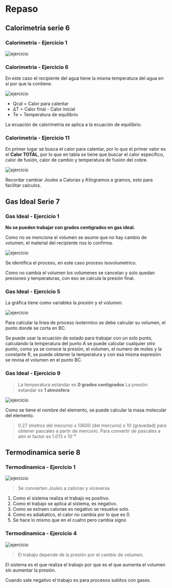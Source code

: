 # Repaso

## Calorimetria serie 6

### Calorimetria - Ejercicio 1

![ejercicio](./img/2022-01-17-08-55.png)

### Calorimetria - Ejercicio 6

En este caso el recipiente del agua tiene la misma temperatura
 del agua en si por que la contiene.

![ejercicio](./img/2022-01-17-08-59.png)

- Qcal = Calor para calentar
- ΔT = Calor final - Calor inicial
- Te = Temperatura de equilibrio

La ecuación de calorimetria se aplica a la ecuación de equilibrio.

### Calorimetria - Ejercicio 11

En primer lugar se busca el calor para calentar, por lo que el
 primer valor es el **Calor TOTAL**, por lo que en tabla se tiene
 que buscar el calor especifico, calor de fusión, calor de cambio
 y temperatura de fusión del cobre.

![ejercicio](./img/2022-01-17-09-09.png)

Recordar cambiar Joules a Calorias y Kilogramos a gramos, esto para
 facilitar calculos.

## Gas Ideal Serie 7

### Gas Ideal - Ejercicio 1

**No se pueden trabajar con grados centigrados en gas ideal.**

Como no se menciona el volumen se asume que no hay cambio de
 volumen, el material del recipiente nos lo confirma.

![ejercicio](./img/2022-01-17-09-18.png)

Se identifica el proceso, en este caso proceso isovolumetrico.

Como no cambia el volumen los volumenes se cancelan y solo quedan
 presiones y temperaturas, con eso se calcula la presión final.

### Gas Ideal - Ejercicio 5

La gráfica tiene como variables la *presión* y el *volumen*.

![ejercicio](./img/2022-01-17-09-30.png)

Para calcular la linea de proceso isotermico se debe calcular
 su volumen, el punto donde se corta en BC.

Se puede usar la ecuación de estado para trabajar con un solo punto,
 calculando la temperatura del punto A se puede calcular cualquier
 otro punto, como ya se conoce la presión, el volumen, el numero
 de moles y la constante R, se puede obtener la temperatura y con
 esa misma expresión se revisa el volumen en el punto BC.

### Gas Ideal - Ejercicio 9

> La temperatura estandar es **0 grados centigrados**
> La presión estandar es **1 atmosfera**

![ejercicio](./img/2022-01-17-09-42.png)

Como se tiene el nombre del elemento, se puede calcular la masa
 molecular del elemento.

> 0.27 (metros del mecurio) x 13600 (del mercurio) x 10 (gravedad)
> para obtener pascales a partir de mercurio.
> Para convertir de pascales a atm el factor es 1.013 x 10⁻⁵

## Termodinamica serie 8

### Termodinamica - Ejercicio 1

![ejercicio](./img/2022-01-17-10-09.png)

> Se convierten Joules a calorias y viceversa

1. Como el sistema realiza el trabajo es positivo.
2. Como el trabajo se aplica al sistema, es negativo.
3. Como se extraen calorias es negativo se resuelve solo.
4. Como es adiabatico, el calor no cambia por lo que es 0.
5. Se hace lo mismo que en el cuatro pero cambia signo

### Termodinamica - Ejercicio 4

![ejercicio](./img/2022-01-17-10-16.png)

> El trabajo depende de la presión por el cambio de volumen.

El sistema es el que realiza el trabajo por que es el que aumenta
 el volumen sin aumentar la presión.

Cuando sale negativo el trabajo es para procesos subitos con gases.
